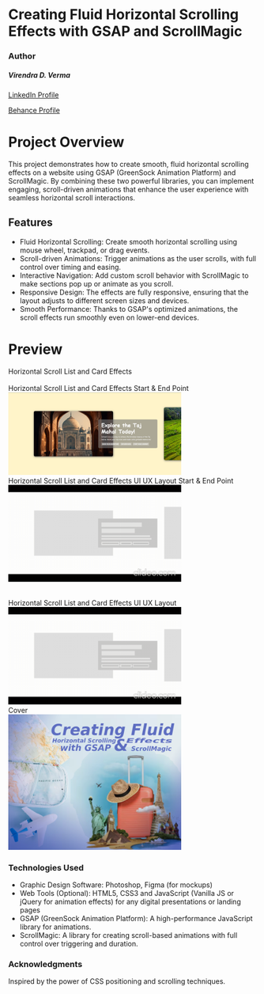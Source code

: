 # Creating Fluid Horizontal Scrolling Effects with GSAP and ScrollMagic


### Author
##### Virendra D. Verma

<a href="https://www.linkedin.com/in/dharmendraverma95/" target="_blank">LinkedIn Profile </a>

<a href="https://www.behance.net/dhirukumar" target="_blank">Behance Profile </a>


# Project Overview

This project demonstrates how to create smooth, fluid horizontal scrolling effects on a website using GSAP (GreenSock Animation Platform) and ScrollMagic. By combining these two powerful libraries, you can implement engaging, scroll-driven animations that enhance the user experience with seamless horizontal scroll interactions.


## Features
- Fluid Horizontal Scrolling: Create smooth horizontal scrolling using mouse wheel, trackpad, or drag events.
- Scroll-driven Animations: Trigger animations as the user scrolls, with full control over timing and easing.
- Interactive Navigation: Add custom scroll behavior with ScrollMagic to make sections pop up or animate as you scroll.
- Responsive Design: The effects are fully responsive, ensuring that the layout adjusts to different screen sizes and devices.
- Smooth Performance: Thanks to GSAP's optimized animations, the scroll effects run smoothly even on lower-end devices.



# Preview
<span>Horizontal Scroll List and Card Effects</span>
<br />
<a href="https://www.behance.net/gallery/219187667/Horizontal-Scrolling-Effects" target="_blank">
<img style="width:350px;" src="./img/landingPage.gif" alt="" /></a>
<br/>
<span>Horizontal Scroll List and Card Effects Start & End Point </span>
<br/>
<a href="https://www.behance.net/gallery/219187667/Horizontal-Scrolling-Effects" target="_blank">
<img style="width:350px;" src="./img/landingPage.png" alt="" />
</a>
<br/>
<span>Horizontal Scroll List and Card Effects UI UX Layout Start & End Point</span>
<br/>
<a href="https://www.behance.net/gallery/219187667/Horizontal-Scrolling-Effects" target="_blank">
<img style="width:350px;" src="./img/landingPageUI&UX.gif" alt="" />
</a>

<br />
<span>Horizontal Scroll List and Card Effects UI UX Layout</span>
<br />
<a href="https://www.behance.net/gallery/219187667/Horizontal-Scrolling-Effects" target="_blank">
<img style="width:350px;" src="./img/landingPageUI&UX.gif" alt="" />
</a>
<br/>
<span>Cover</span>
<br/>
<a href="https://www.behance.net/gallery/219187667/Horizontal-Scrolling-Effects" target="_blank">
<img style="width:350px;" src="./img/cover.png" alt="" />
</a>
<br />

### Technologies Used
<ul>
  <li>Graphic Design Software: Photoshop, Figma (for mockups)</li>
  <li>Web Tools (Optional): HTML5, CSS3 and JavaScript (Vanilla JS or jQuery for animation effects)  for any digital presentations or landing pages</li>
  <li>GSAP (GreenSock Animation Platform): A high-performance JavaScript library for animations.
</li>
  <li>ScrollMagic: A library for creating scroll-based animations with full control over triggering and duration.</li>
</ul>

###  Acknowledgments
Inspired by the power of CSS positioning and scrolling techniques.